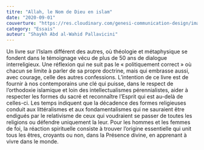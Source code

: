 ```yaml
---
titre: "Allah, le Nom de Dieu en islam"
date: "2020-09-01"
couverture: "https://res.cloudinary.com/genesi-communication-design/image/upload/v1604655253/ihei/couvertures/publications-4_hm1kto.jpg"
category: "Essais"
auteur: "Shaykh Abd al-Wahid Pallavicini"
---
```


Un livre sur l’Islam différent des autres, où théologie et métaphysique se fondent dans le témoignage vécu de plus de 50 ans de dialogue interreligieux. Une réflexion qui ne suit pas le «&nbsp;politiquement correct&nbsp;» où chacun se limite à parler de sa propre doctrine, mais qui embrasse aussi, avec courage, celle des autres confessions. L’intention de ce livre est de fournir à nos contemporains une clé qui puisse, dans le respect de l’orthodoxie islamique et loin des intellectualismes pérennialistes, aider à respecter les formes du sacré et reconnaître l’Esprit qui est au-delà de celles-ci. Les temps indiquent que la décadence des formes religieuses conduit aux littéralismes et aux fondamentalismes qui ne sauraient être endigués par le relativisme de ceux qui voudraient se passer de toutes les religions ou défendre uniquement la leur. Pour les hommes et les femmes de foi, la réaction spirituelle consiste à trouver l’origine essentielle qui unit tous les êtres, croyants ou non, dans la Présence divine, en apprenant à vivre dans le monde.
